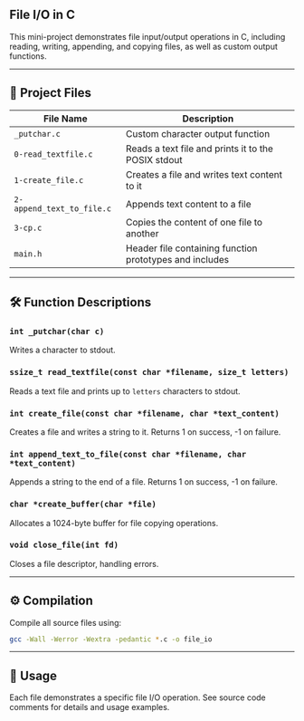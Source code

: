 ## File I/O in C

This mini-project demonstrates file input/output operations in C, including reading, writing, appending, and copying files, as well as custom output functions.

---

## 📁 Project Files

| File Name                | Description                                                      |
|--------------------------|------------------------------------------------------------------|
| `_putchar.c`             | Custom character output function                                 |
| `0-read_textfile.c`      | Reads a text file and prints it to the POSIX stdout              |
| `1-create_file.c`        | Creates a file and writes text content to it                     |
| `2-append_text_to_file.c`| Appends text content to a file                                   |
| `3-cp.c`                 | Copies the content of one file to another                        |
| `main.h`                 | Header file containing function prototypes and includes          |

---

## 🛠 Function Descriptions

### `int _putchar(char c)`
Writes a character to stdout.

### `ssize_t read_textfile(const char *filename, size_t letters)`
Reads a text file and prints up to `letters` characters to stdout.

### `int create_file(const char *filename, char *text_content)`
Creates a file and writes a string to it. Returns 1 on success, -1 on failure.

### `int append_text_to_file(const char *filename, char *text_content)`
Appends a string to the end of a file. Returns 1 on success, -1 on failure.

### `char *create_buffer(char *file)`
Allocates a 1024-byte buffer for file copying operations.

### `void close_file(int fd)`
Closes a file descriptor, handling errors.

---

## ⚙️ Compilation

Compile all source files using:
```bash
gcc -Wall -Werror -Wextra -pedantic *.c -o file_io
```

---

## 📄 Usage

Each file demonstrates a specific file I/O operation. See source code comments for details and usage examples.